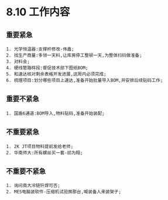 # 8.10 工作内容

## <font face="微软雅黑" size=4>重要紧急</font>
    1. 光学恒温器:支撑杆修改-伟鑫;
    2. 找生产商量:多领一天料,让库房停工整顿一天,为整体扫码做准备;
    3. 对料会;
    4. 硬线管路样段:督促技术部下图纸BOM;
    5. 和速达核对剩余表格开发进展,这周内必须完成;
    6. 梳理项目:划分哪些项目上速达,准备开始批量导入BOM,并安排后续贴码工作;
## <font face="微软雅黑" size=4>重要不紧急</font>
    1. 国盾6通道:BOM导入,物料贴码,准备开始装配;
## <font face="微软雅黑" size=4>不重要紧急</font>
    1. 2K JT项目物料提前发给老师;
    2. 华南师大:所有螺丝买一套-祁为翔;
## <font face="微软雅黑" size=4>不重要不紧急</font>
    1. 询问南大冷链钎焊可否;
    2. MES电脑装软件-压缩机试验房那台,喊装备人来装架子;